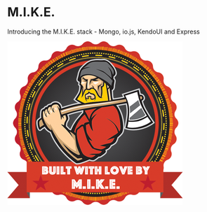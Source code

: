 M.I.K.E.
====

Introducing the M.I.K.E. stack - Mongo, io.js, KendoUI and Express

![Built with love by M.I.K.E.](mike_badge_sm.png)

